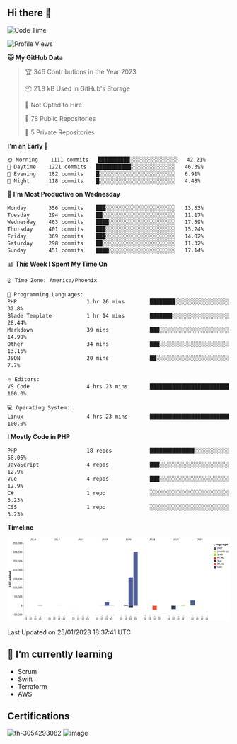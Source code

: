 ## Hi there 👋

<!--START_SECTION:waka-->
![Code Time](http://img.shields.io/badge/Code%20Time-7%2C952%20hrs%2029%20mins-blue)

![Profile Views](http://img.shields.io/badge/Profile%20Views-8-blue)

**🐱 My GitHub Data** 

> 🏆 346 Contributions in the Year 2023
 > 
> 📦 21.8 kB Used in GitHub's Storage 
 > 
> 🚫 Not Opted to Hire
 > 
> 📜 78 Public Repositories 
 > 
> 🔑 5 Private Repositories  
 > 
**I'm an Early 🐤** 

```text
🌞 Morning    1111 commits   ██████████░░░░░░░░░░░░░░░   42.21% 
🌆 Daytime    1221 commits   ███████████░░░░░░░░░░░░░░   46.39% 
🌃 Evening    182 commits    █░░░░░░░░░░░░░░░░░░░░░░░░   6.91% 
🌙 Night      118 commits    █░░░░░░░░░░░░░░░░░░░░░░░░   4.48%

```
📅 **I'm Most Productive on Wednesday** 

```text
Monday       356 commits    ███░░░░░░░░░░░░░░░░░░░░░░   13.53% 
Tuesday      294 commits    ██░░░░░░░░░░░░░░░░░░░░░░░   11.17% 
Wednesday    463 commits    ████░░░░░░░░░░░░░░░░░░░░░   17.59% 
Thursday     401 commits    ███░░░░░░░░░░░░░░░░░░░░░░   15.24% 
Friday       369 commits    ███░░░░░░░░░░░░░░░░░░░░░░   14.02% 
Saturday     298 commits    ██░░░░░░░░░░░░░░░░░░░░░░░   11.32% 
Sunday       451 commits    ████░░░░░░░░░░░░░░░░░░░░░   17.14%

```


📊 **This Week I Spent My Time On** 

```text
⌚︎ Time Zone: America/Phoenix

💬 Programming Languages: 
PHP                      1 hr 26 mins        ████████░░░░░░░░░░░░░░░░░   32.8% 
Blade Template           1 hr 14 mins        ███████░░░░░░░░░░░░░░░░░░   28.44% 
Markdown                 39 mins             ███░░░░░░░░░░░░░░░░░░░░░░   14.99% 
Other                    34 mins             ███░░░░░░░░░░░░░░░░░░░░░░   13.16% 
JSON                     20 mins             ██░░░░░░░░░░░░░░░░░░░░░░░   7.7%

🔥 Editors: 
VS Code                  4 hrs 23 mins       █████████████████████████   100.0%

💻 Operating System: 
Linux                    4 hrs 23 mins       █████████████████████████   100.0%

```

**I Mostly Code in PHP** 

```text
PHP                      18 repos            ██████████████░░░░░░░░░░░   58.06% 
JavaScript               4 repos             ███░░░░░░░░░░░░░░░░░░░░░░   12.9% 
Vue                      4 repos             ███░░░░░░░░░░░░░░░░░░░░░░   12.9% 
C#                       1 repo              ░░░░░░░░░░░░░░░░░░░░░░░░░   3.23% 
CSS                      1 repo              ░░░░░░░░░░░░░░░░░░░░░░░░░   3.23%

```


**Timeline**

![Chart not found](https://raw.githubusercontent.com/mikebronner/mikebronner/master/charts/bar_graph.png) 


 Last Updated on 25/01/2023 18:37:41 UTC
<!--END_SECTION:waka-->

<!--
**mikebronner/mikebronner** is a ✨ _special_ ✨ repository because its `README.md` (this file) appears on your GitHub profile.

Here are some ideas to get you started:

- 🔭 I’m currently working on ...
- 🌱 I’m currently learning ...
- 👯 I’m looking to collaborate on ...
- 🤔 I’m looking for help with ...
- 💬 Ask me about ...
- 📫 How to reach me: ...
- 😄 Pronouns: ...
- ⚡ Fun fact: ...
-->

## 🌱 I’m currently learning

- Scrum
- Swift
- Terraform
- AWS

## Certifications

![th-3054293082](https://user-images.githubusercontent.com/1791050/208267034-c5006f82-ae89-41eb-9478-7106c5aba070.jpg)          ![image](https://user-images.githubusercontent.com/1791050/208267032-13c8c426-f627-448d-b23e-e3dd74b6712a.png)

